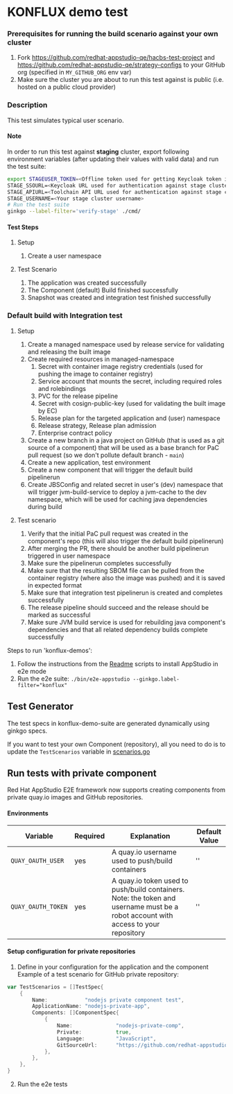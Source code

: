# KONFLUX demo test

### Prerequisites for running the build scenario against your own cluster
1. Fork https://github.com/redhat-appstudio-qe/hacbs-test-project and https://github.com/redhat-appstudio-qe/strategy-configs to your GitHub org (specified in `MY_GITHUB_ORG` env var)
2. Make sure the cluster you are about to run this test against is public (i.e. hosted on a public cloud provider)

### Description
This test simulates typical user scenario.

#### Note

In order to run this test against **staging** cluster, export following environment variables (after updating their values with valid data) and run the test suite:
```bash
export STAGEUSER_TOKEN=<Offline token used for getting Keycloak token in order to authenticate against stage> \
STAGE_SSOURL=<Keycloak URL used for authentication against stage cluster> \
STAGE_APIURL=<Toolchain API URL used for authentication against stage cluster> \
STAGE_USERNAME=<Your stage cluster username>
# Run the test suite
ginkgo --label-filter='verify-stage' ./cmd/
```


#### Test Steps
1. Setup
   1. Create a user namespace

2. Test Scenario
   1. The application was created successfully
   2. The Component (default) Build finished successfully
   3. Snapshot was created and integration test finished successfully

### Default build with Integration test
1. Setup
   1. Create a managed namespace used by release service for validating and releasing the built image
   2. Create required resources in managed-namespace
      1. Secret with container image registry credentials (used for pushing the image to container registry)
      2. Service account that mounts the secret, including required roles and rolebindings
      3. PVC for the release pipeline
      4. Secret with cosign-public-key (used for validating the built image by EC)
      5. Release plan for the targeted application and (user) namespace
      6. Release strategy, Release plan admission
      7. Enterprise contract policy
   3. Create a new branch in a java project on GitHub (that is used as a git source of a component) that will be used as a base branch for PaC pull request (so we don't pollute default branch - `main`)
   4. Create a new application, test environment
   5. Create a new component that will trigger the default build pipelinerun
   6. Create JBSConfig and related secret in user's (dev) namespace that will trigger jvm-build-service to deploy a jvm-cache to the dev namespace, which will be used for caching java dependencies during build

2. Test scenario
   1. Verify that the initial PaC pull request was created in the component's repo (this will also trigger the default build pipelinerun)
   2. After merging the PR, there should be another build pipelinerun triggered in user namespace
   3. Make sure the pipelinerun completes successfully
   4. Make sure that the resulting SBOM file can be pulled from the container registry (where also the image was pushed) and it is saved in expected format
   5. Make sure that integration test pipelinerun is created and completes successfully
   6. The release pipeline should succeed and the release should be marked as successful
   7. Make sure JVM build service is used for rebuilding java component's dependencies and that all related dependency builds complete successfully

Steps to run 'konflux-demos':

1) Follow the instructions from the [Readme](../../docs/Installation.md) scripts to install AppStudio in e2e mode
2) Run the e2e suite: `./bin/e2e-appstudio --ginkgo.label-filter="konflux"`

## Test Generator

The test specs in konflux-demo-suite are generated dynamically using ginkgo specs.

If you want to test your own Component (repository), all you need to do is to update the `TestScenarios` variable in [scenarios.go](./config/scenarios.go)

## Run tests with private component

Red Hat AppStudio E2E framework now supports creating components from private quay.io images and GitHub repositories.

#### Environments

| Variable | Required | Explanation | Default Value |
|---|---|---|---|
| `QUAY_OAUTH_USER` | yes | A quay.io username used to push/build containers  | ''  |
| `QUAY_OAUTH_TOKEN` | yes | A quay.io token used to push/build containers. Note: the token and username must be a robot account with access to your repository | '' |

#### Setup configuration for private repositories

1. Define in your configuration for the application and the component
Example of a test scenario for GitHub private repository:

```go
var TestScenarios = []TestSpec{
    {
        Name:            "nodejs private component test",
        ApplicationName: "nodejs-private-app",
        Components: []ComponentSpec{
            {
                Name:              "nodejs-private-comp",
                Private:           true,
                Language:          "JavaScript",
                GitSourceUrl:      "https://github.com/redhat-appstudio-qe-bot/nodejs-health-check.git",
            },
        },
    },
}
```

2. Run the e2e tests
